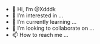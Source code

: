 - 👋 Hi, I’m @Xdddk
- 👀 I’m interested in ...
- 🌱 I’m currently learning ...
- 💞️ I’m looking to collaborate on ...
- 📫 How to reach me ...

<!---
Xdddk/Xdddk is a ✨ special ✨ repository because its `README.md` (this file) appears on your GitHub profile.
You can click the Preview link to take a look at your changes.
--->
